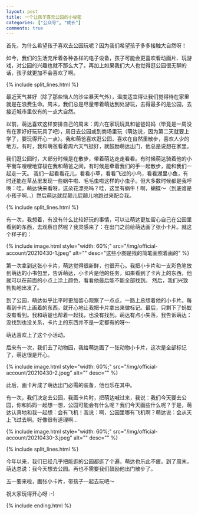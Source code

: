 ```yaml
---
layout: post
title: 一个让孩子喜欢公园的小秘密
categories: ["公众号", "成长"]
comments: true
---
```


首先，为什么希望孩子喜欢去公园玩呢？因为我们希望孩子多多接触大自然呀！

如今，我们的生活充斥着各种各样的电子设备，孩子可能会更喜欢看动画片、玩游戏，对公园的兴趣也就不那么大了。再加上如果我们大人也觉得逛公园很无聊的话，孩子就更加不会喜欢了啊。

<!--more-->

{% include split_lines.html %}

最近天气甚好（除了那些恼人的沙尘暴天气外），温度适宜得让我们觉得待在家里就是在浪费生命。周末，我们总是尽量带着萌达到处游玩，去得最多的是公园，去接近城市里仅有的一点大自然。

以前，萌达喜欢这样安排自己的周末：周六在家玩玩具和爸爸妈妈（毕竟是一周没有在家好好玩玩具了吧），周日去公园或到商场里玩（萌达说，因为第二天就要上学了，要玩得开心一点）。我和萌爸喜欢逛公园，喜欢在自然里散步，喜欢人少的地方。有时，我和萌爸看着周六天气挺好，就鼓励萌达出门，他总是说想在家里。

我们逛公园时，大部分时候是在散步，带着萌达走走看看。有时候萌达骑着他的小平衡车嗖嗖地穿梭在我和萌爸之间，有时候是牵着我们的手一起散步，能和我们一起走一天。
我们一起看看花儿，看看小草，看看飞过的小鸟，看看湖里小鱼，有时还能在草丛里发现一些蜗牛啦、毛毛虫啦这样的小虫子。但大多数时候都是我呼唤：哇，萌达快来看呀，这朵花漂亮吗？哇，这里有蜗牛！啊，蝴蝶～（到底谁是小孩子啊...）然后萌达就屁颠儿屁颠儿地跑过来配合我。

{% include split_lines.html %}

有一次，我想着，有没有什么比较好玩的事情，可以让萌达更加留心自己在公园里看到的东西，去观察自然呢？我灵感来了：在出门之前给萌达画了张小卡片。就这个样子的：

{% include image.html style="width: 60%;" src="/img/official-account/20210430-1.jpeg" alt="" desc="这些小图是找的简笔画照着画的" %}

第一次拿到这张小卡片，萌达觉得很新鲜，也很开心。我把小卡片和一支彩色笔放到萌达的小书包里，告诉萌达，小卡片是他的任务，如果看到了卡片上的东西，他就可以在前面的小点上涂上颜色，看看他最后能不能全部找到。
然后，我们兴致勃勃地出发了。

到了公园，萌达似乎比平时更加留心观察了一点点，一路上总想着他的小卡片。每看到卡片上画着的东西，就开心地让我把卡片拿出来做标记。最后，只剩下了蚂蚁没有看到。我和萌爸也帮着一起找，也没有找到。萌达有点小失落，我告诉萌达：没找到也没关系，卡片上的东西并不是一定都有的呀～

萌达喜欢上了这个小活动。

后来有一次，我们去了动物园，我给萌达画了一张动物小卡片，这次是全部标记了，萌达很是开心。

{% include image.html style="width: 60%;" src="/img/official-account/20210430-2.jpeg" alt="" desc="" %}

此后，画卡片成了萌达出门必需的装备，他也乐在其中。

有一次，我们决定去公园，我画卡片时，把萌达喊过来，我说：我们今天要去公园，你和妈妈一起想一想，公园可能会有什么呢？我们今天画些什么呢？于是，萌达认真地和我一起想：会有飞机！我说：啊，公园里哪有飞机啊？萌达说：会从天上飞过去啊。好像很有道理啊...

{% include image.html style="width: 60%;" src="/img/official-account/20210430-3.jpeg" alt="" desc="" %}

{% include split_lines.html %}

今年以来，我们已经几乎把能逛的公园都逛了个遍，萌达也乐此不疲。到了周末，萌达总说：我今天想去公园。再也不需要我们鼓励他出门散步了。

五一要来啦，画张小卡片，带孩子一起去玩吧～

祝大家玩得开心呀 :-)

{% include ending.html %}
